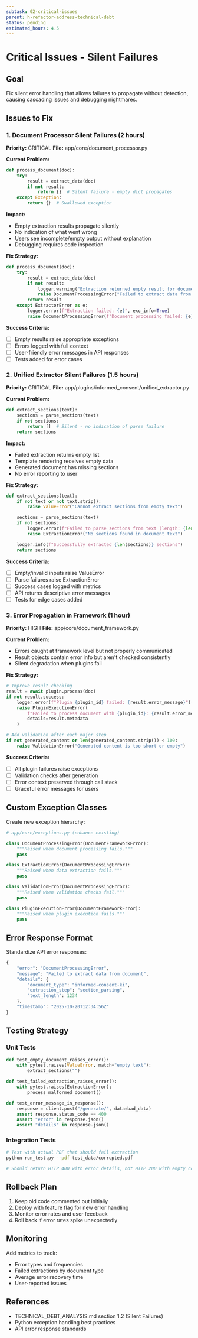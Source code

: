 ```yaml
---
subtask: 02-critical-issues
parent: h-refactor-address-technical-debt
status: pending
estimated_hours: 4.5
---
```


# Critical Issues - Silent Failures

## Goal
Fix silent error handling that allows failures to propagate without detection, causing cascading issues and debugging nightmares.

## Issues to Fix

### 1. Document Processor Silent Failures (2 hours)
**Priority:** CRITICAL
**File:** app/core/document_processor.py

**Current Problem:**
```python
def process_document(doc):
    try:
        result = extract_data(doc)
        if not result:
            return {}  # Silent failure - empty dict propagates
    except Exception:
        return {}  # Swallowed exception
```

**Impact:**
- Empty extraction results propagate silently
- No indication of what went wrong
- Users see incomplete/empty output without explanation
- Debugging requires code inspection

**Fix Strategy:**
```python
def process_document(doc):
    try:
        result = extract_data(doc)
        if not result:
            logger.warning("Extraction returned empty result for document")
            raise DocumentProcessingError("Failed to extract data from document")
        return result
    except ExtractorError as e:
        logger.error(f"Extraction failed: {e}", exc_info=True)
        raise DocumentProcessingError(f"Document processing failed: {e}") from e
```

**Success Criteria:**
- [ ] Empty results raise appropriate exceptions
- [ ] Errors logged with full context
- [ ] User-friendly error messages in API responses
- [ ] Tests added for error cases

### 2. Unified Extractor Silent Failures (1.5 hours)
**Priority:** CRITICAL
**File:** app/plugins/informed_consent/unified_extractor.py

**Current Problem:**
```python
def extract_sections(text):
    sections = parse_sections(text)
    if not sections:
        return []  # Silent - no indication of parse failure
    return sections
```

**Impact:**
- Failed extraction returns empty list
- Template rendering receives empty data
- Generated document has missing sections
- No error reporting to user

**Fix Strategy:**
```python
def extract_sections(text):
    if not text or not text.strip():
        raise ValueError("Cannot extract sections from empty text")

    sections = parse_sections(text)
    if not sections:
        logger.error(f"Failed to parse sections from text (length: {len(text)})")
        raise ExtractionError("No sections found in document text")

    logger.info(f"Successfully extracted {len(sections)} sections")
    return sections
```

**Success Criteria:**
- [ ] Empty/invalid inputs raise ValueError
- [ ] Parse failures raise ExtractionError
- [ ] Success cases logged with metrics
- [ ] API returns descriptive error messages
- [ ] Tests for edge cases added

### 3. Error Propagation in Framework (1 hour)
**Priority:** HIGH
**File:** app/core/document_framework.py

**Current Problem:**
- Errors caught at framework level but not properly communicated
- Result objects contain error info but aren't checked consistently
- Silent degradation when plugins fail

**Fix Strategy:**
```python
# Improve result checking
result = await plugin.process(doc)
if not result.success:
    logger.error(f"Plugin {plugin_id} failed: {result.error_message}")
    raise PluginExecutionError(
        f"Failed to process document with {plugin_id}: {result.error_message}",
        details=result.metadata
    )

# Add validation after each major step
if not generated_content or len(generated_content.strip()) < 100:
    raise ValidationError("Generated content is too short or empty")
```

**Success Criteria:**
- [ ] All plugin failures raise exceptions
- [ ] Validation checks after generation
- [ ] Error context preserved through call stack
- [ ] Graceful error messages for users

## Custom Exception Classes

Create new exception hierarchy:

```python
# app/core/exceptions.py (enhance existing)

class DocumentProcessingError(DocumentFrameworkError):
    """Raised when document processing fails."""
    pass

class ExtractionError(DocumentProcessingError):
    """Raised when data extraction fails."""
    pass

class ValidationError(DocumentProcessingError):
    """Raised when validation checks fail."""
    pass

class PluginExecutionError(DocumentFrameworkError):
    """Raised when plugin execution fails."""
    pass
```

## Error Response Format

Standardize API error responses:

```python
{
    "error": "DocumentProcessingError",
    "message": "Failed to extract data from document",
    "details": {
        "document_type": "informed-consent-ki",
        "extraction_step": "section_parsing",
        "text_length": 1234
    },
    "timestamp": "2025-10-20T12:34:56Z"
}
```

## Testing Strategy

### Unit Tests
```python
def test_empty_document_raises_error():
    with pytest.raises(ValueError, match="empty text"):
        extract_sections("")

def test_failed_extraction_raises_error():
    with pytest.raises(ExtractionError):
        process_malformed_document()

def test_error_message_in_response():
    response = client.post("/generate/", data=bad_data)
    assert response.status_code == 400
    assert "error" in response.json()
    assert "details" in response.json()
```

### Integration Tests
```bash
# Test with actual PDF that should fail extraction
python run_test.py --pdf test_data/corrupted.pdf

# Should return HTTP 400 with error details, not HTTP 200 with empty content
```

## Rollback Plan

1. Keep old code commented out initially
2. Deploy with feature flag for new error handling
3. Monitor error rates and user feedback
4. Roll back if error rates spike unexpectedly

## Monitoring

Add metrics to track:
- Error types and frequencies
- Failed extractions by document type
- Average error recovery time
- User-reported issues

## References

- TECHNICAL_DEBT_ANALYSIS.md section 1.2 (Silent Failures)
- Python exception handling best practices
- API error response standards
